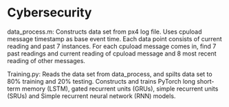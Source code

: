 # Cybersecurity

data_process.m: Constructs data set from px4 log file. Uses cpuload message timestamp as base event time. Each data point consists of current reading and past 7 instances. For each cpuload message comes in, find 7 past readings and current reading of cpuload message and 8 most recent reading of other messages. 

Training.py: Reads the data set from data_process, and spilts data set to 80% training and 20% testing. Constructs and trains PyTorch long short-term memory (LSTM), gated recurrent units (GRUs), simple recurrent units (SRUs) and Simple recurrent neural network (RNN) models.
